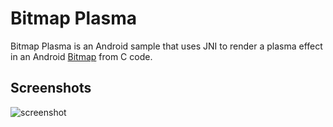 # Bitmap Plasma

Bitmap Plasma is an Android sample that uses JNI to render a plasma effect in an
Android
[Bitmap](http://developer.android.com/reference/android/graphics/Bitmap.html)
from C code.

## Screenshots

![screenshot](screenshot.png)
